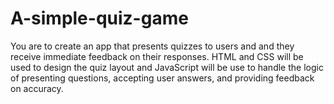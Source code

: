 # A-simple-quiz-game
You are to create an app that presents quizzes to users and and they receive immediate feedback on their responses. HTML and CSS will be used to design the quiz layout and JavaScript will be use to handle the logic of presenting questions, accepting user answers, and providing feedback on accuracy. 
